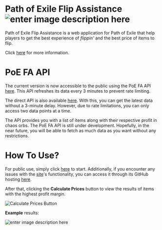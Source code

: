 # Path of Exile Flip Assistance ![enter image description here](https://i.imgur.com/5akP1Wl.png)

Path of Exile Flip Assistance is a web application for Path of Exile that help players to get the best experience of *flippin'* and the best price of items to flip.

Click [here](https://github.com/zappurenfuro/PoE-FA.github.io?tab=readme-ov-file#how-to-use) for more information.

# PoE FA API

The current version is now accessible to the public using the PoE FA API [here](https://api.poefa.xyz/calculate-prices). This API refreshes its data every 3 minutes to prevent rate limiting.

The direct API is also available [here](https://direct.api.poefa.xyz/calculate-prices). With this, you can get the latest data without a 3-minute delay. However, due to rate limitations, you can only access two data points at a time.

The API provides you with a list of items along with their respective profit in chaos orbs. The PoE FA API is still under development. Hopefully, in the near future, you will be able to fetch as much data as you want without any restrictions.

# How To Use?

For public use, simply click [here](https://poefa.xyz/) to start.
Additionally, if you encounter any issues with the [site](https://poefa.xyz/ "https://poefa.xyz/")'s functionality, you can access it through its GitHub hosting [here](https://zappurenfuro.github.io/PoE-FA.github.io/).

After that, clicking the **Calculate Prices** button to view the results of items with the highest profit margin.

![Calculate Prices Button](https://i.imgur.com/FEuShHO.png)

**Example** results:

![enter image description here](https://i.imgur.com/9Jt96hT.png)

